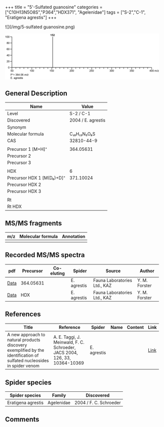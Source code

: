 +++
title = "5'-Sulfated guanosine"
categories = ["C10H13N5O8S","P364","HDX371",
"Agelenidae"]
tags = ["S-2","C-1",
"Eratigena agrestis"]
+++

![](/img/5-sulfated guanosine.png)

![](/img_MSMS/364_5-sulfated-guanosine_Ea.png?classes=border)

## General Description

| Name                      | Value              |
|---------------------------|--------------------|
| Level                     | S-2 / C-1          |
| Discovered                | 2004 / E. agrestis |
| Synonym                   |                    |
| Molecular formula         | C₁₀H₁₃N₅O₈S        |
| CAS                       | 32810-44-9         |
|                           |                    |
| Precursor 1 [M+H]⁺        | 364.05631          |
| Precursor 2               |                    |
| Precursor 3               |                    |
|                           |                    |
| HDX                       | 6                  |
| Precursor HDX 1 [M(D₆)+D]⁺ | 371.10024          |
| Precursor HDX 2           |                    |
| Precursor HDX 3           |                    |
|                           |                    |
| Rt                        |                    |
| Rt HDX                    |                    |

## MS/MS fragments

| m/z | Molecular formula | Annotation |
|-----|-------------------|------------|
|     |                   |            |

## Recorded MS/MS spectra

| pdf                                                     | Precursor | Co-eluting | Spider      | Source                       | Author        |
|---------------------------------------------------------|-----------|------------|-------------|------------------------------|---------------|
| [Data](/pdf/E-agrestis/364_5-sulfated-guanosine_Ea.pdf) | 364.05631 |            | E. agrestis | Fauna Laboratories Ltd., KAZ | Y. M. Forster |
| [Data](/pdf/E-agrestis/364_5-sulfated-guanosine_Ea_HDX.pdf) | HDX |            | E. agrestis | Fauna Laboratories Ltd., KAZ | Y. M. Forster |

## References

| Title                                                                                                                  | Reference                                                                  | Spider      | Name | Content | Link                                                   |
|------------------------------------------------------------------------------------------------------------------------|----------------------------------------------------------------------------|-------------|------|---------|--------------------------------------------------------|
| A new approach to natural products discovery exemplified by the identification of sulfated nucleosides in spider venom | A. E. Taggi, J. Meinwald, F. C. Schroeder, JACS 2004, 126, 33, 10364-10369 | E. agrestis |      |         | [Link](https://pubs.acs.org/doi/abs/10.1021/ja047416n) |

## Spider species

| Spider species     | Family       | Discovered             |
|--------------------|--------------|------------------------|
| Eratigena agrestis | Agelenidae | 2004 / F. C. Schroeder |

## Comments